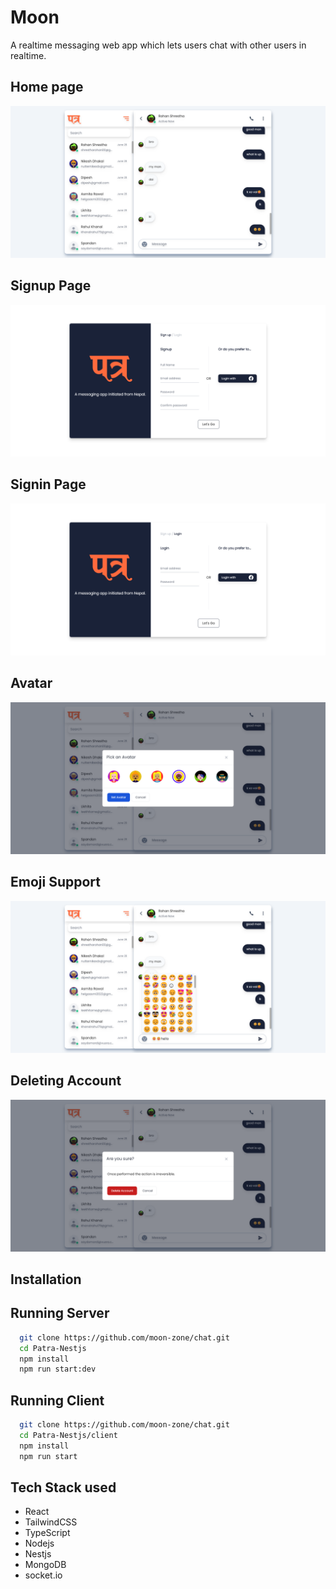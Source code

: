 # Moon

A realtime messaging web app which lets users chat with other users in realtime.

## Home page

![image](/client/src/images/home.png)

## Signup Page

![image](/client/src/images/signup.png)

## Signin Page

![image](/client/src/images/login.png)

## Avatar

![image](/client/src/images/avatar.png)

## Emoji Support

![image](/client/src/images/emoji.png)

## Deleting Account

![image](/client/src/images/delete.png)

## Installation

## Running Server

```bash
  git clone https://github.com/moon-zone/chat.git
  cd Patra-Nestjs
  npm install
  npm run start:dev
```

## Running Client

```bash
  git clone https://github.com/moon-zone/chat.git
  cd Patra-Nestjs/client
  npm install
  npm run start
```

## Tech Stack used

- React
- TailwindCSS
- TypeScript
- Nodejs
- Nestjs
- MongoDB
- socket.io

